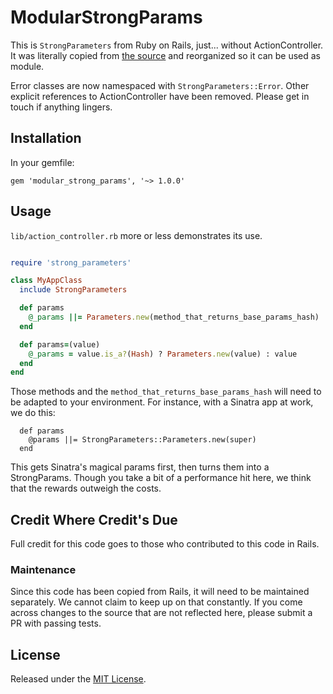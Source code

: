 # ModularStrongParams

This is `StrongParameters` from Ruby on Rails, just... without ActionController. It was literally copied from [the source](https://github.com/rails/rails/blob/master/actionpack/lib/action_controller/metal/strong_parameters.rb) and reorganized so it can be used as module.

Error classes are now namespaced with `StrongParameters::Error`. Other explicit references to ActionController have been removed. Please get in touch if anything lingers.

## Installation

In your gemfile:

```
gem 'modular_strong_params', '~> 1.0.0'
```

## Usage

`lib/action_controller.rb` more or less demonstrates its use.

```ruby

require 'strong_parameters'

class MyAppClass
  include StrongParameters

  def params
    @_params ||= Parameters.new(method_that_returns_base_params_hash)
  end

  def params=(value)
    @_params = value.is_a?(Hash) ? Parameters.new(value) : value
  end
end
```

Those methods and the `method_that_returns_base_params_hash` will need to be adapted to your environment. For instance, with a Sinatra app at work, we do this:

```
  def params
    @params ||= StrongParameters::Parameters.new(super)
  end
```

This gets Sinatra's magical params first, then turns them into a StrongParams. Though you take a bit of a performance hit here, we think that the rewards outweigh the costs. 

## Credit Where Credit's Due

Full credit for this code goes to those who contributed to this code in Rails.

### Maintenance

Since this code has been copied from Rails, it will need to be maintained separately. We cannot claim to keep up on that constantly. If you come across changes to the source that are not reflected here, please submit a PR with passing tests.

## License

Released under the [MIT License](http://www.opensource.org/licenses/MIT).
